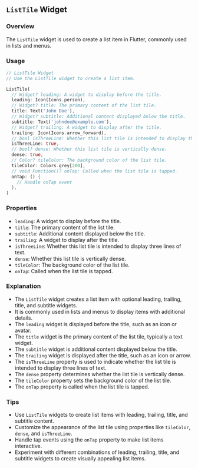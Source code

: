 ## `ListTile` Widget

### Overview
The `ListTile` widget is used to create a list item in Flutter, commonly used in lists and menus.

### Usage
```dart
// ListTile Widget
// Use the ListTile widget to create a list item.

ListTile(
  // Widget? leading: A widget to display before the title.
  leading: Icon(Icons.person),
  // Widget? title: The primary content of the list tile.
  title: Text('John Doe'),
  // Widget? subtitle: Additional content displayed below the title.
  subtitle: Text('johndoe@example.com'),
  // Widget? trailing: A widget to display after the title.
  trailing: Icon(Icons.arrow_forward),
  // bool isThreeLine: Whether this list tile is intended to display three lines of text.
  isThreeLine: true,
  // bool? dense: Whether this list tile is vertically dense.
  dense: true,
  // Color? tileColor: The background color of the list tile.
  tileColor: Colors.grey[200],
  // void Function()? onTap: Called when the list tile is tapped.
  onTap: () {
    // Handle onTap event
  },
)
```

### Properties
- `leading`: A widget to display before the title.
- `title`: The primary content of the list tile.
- `subtitle`: Additional content displayed below the title.
- `trailing`: A widget to display after the title.
- `isThreeLine`: Whether this list tile is intended to display three lines of text.
- `dense`: Whether this list tile is vertically dense.
- `tileColor`: The background color of the list tile.
- `onTap`: Called when the list tile is tapped.

### Explanation
- The `ListTile` widget creates a list item with optional leading, trailing, title, and subtitle widgets.
- It is commonly used in lists and menus to display items with additional details.
- The `leading` widget is displayed before the title, such as an icon or avatar.
- The `title` widget is the primary content of the list tile, typically a text widget.
- The `subtitle` widget is additional content displayed below the title.
- The `trailing` widget is displayed after the title, such as an icon or arrow.
- The `isThreeLine` property is used to indicate whether the list tile is intended to display three lines of text.
- The `dense` property determines whether the list tile is vertically dense.
- The `tileColor` property sets the background color of the list tile.
- The `onTap` property is called when the list tile is tapped.

### Tips
- Use `ListTile` widgets to create list items with leading, trailing, title, and subtitle content.
- Customize the appearance of the list tile using properties like `tileColor`, `dense`, and `isThreeLine`.
- Handle tap events using the `onTap` property to make list items interactive.
- Experiment with different combinations of leading, trailing, title, and subtitle widgets to create visually appealing list items.

